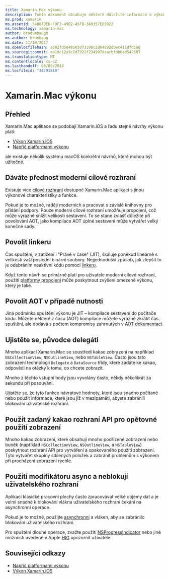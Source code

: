 ```yaml
---
title: Xamarin.Mac výkonu
description: Tento dokument obsahuje některé důležité informace o výkonu pro Xamarin.Mac aplikace. Popisuje, moderních cílové rozhraní, linkeru AOT, deleguje, kakao rozhraní API pro opětovné použití zobrazení a asynchronních kódu.
ms.prod: xamarin
ms.assetid: 54B07DED-FDF2-49B2-A5FB-3A9357E65922
ms.technology: xamarin-mac
author: bradumbaugh
ms.author: brumbaug
ms.date: 11/10/2017
ms.openlocfilehash: ab02fd5048503d73390c2d64892dbec411dfd5a8
ms.sourcegitcommit: ea1dc12a3c2d7322f234997daacbfdb6ad542507
ms.translationtype: MT
ms.contentlocale: cs-CZ
ms.lasthandoff: 06/05/2018
ms.locfileid: "34791810"
---
```

# <a name="xamarinmac-performance"></a>Xamarin.Mac výkonu

## <a name="overview"></a>Přehled

Xamarin.Mac aplikace se podobají Xamarin.iOS a řadu stejné návrhy výkonu platí:

- [Výkon Xamarin.iOS](~/ios/deploy-test/performance.md)
- [Napříč platformami výkonu](~/cross-platform/deploy-test/memory-perf-best-practices.md)

ale existuje několik systému macOS konkrétní návrhů, které mohou být užitečné.

## <a name="prefer-modern-target-framework"></a>Dáváte přednost moderní cílové rozhraní

Existuje více [cílové rozhraní](~/mac/platform/target-framework.md) dostupné Xamarin.Mac aplikaci s jinou výkonové charakteristiky a funkce.

Pokud je to možné, raději moderních a pracovat s závislé knihovny pro přidání podpory. Pouze moderní cílové rozhraní umožňuje propojení, což může výrazně snížit velikosti sestavení. To se stane zvlášť důležité při povolování AOT, jako kompilace AOT úplné sestavení může vytvářet velký konečné sady.

## <a name="enable-the-linker"></a>Povolit linkeru

Čas spuštění, v zatížení i "Právě v čase" (JIT), škáluje poněkud lineárně s velikostí vaší poslední binární soubory. Nejjednodušší způsob, jak zlepšit to je odebráním neaktivní kódu pomocí [linkeru](~/mac/deploy-test/linker.md).

Když tento návrh se primárně platí pro uživatele moderní cílové rozhraní, použití [platformy propojení](~/mac/deploy-test/linker.md) může poskytnout zvýšení omezené výkonu, který je také.

## <a name="enable-aot-when-appropriate"></a>Povolit AOT v případě nutnosti

Jiná podmínka spuštění výkonu je JIT – kompilace sestavení do počítače kódu. Můžete některé z času (AOT) kompilace můžete výrazně zkrátit čas spuštění, ale dodává s počtem kompromisy zahrnutých v [AOT dokumentaci](~/mac/internals/aot.md).

## <a name="ensure-performant-delegates"></a>Ujistěte se, původce delegáti

Mnoho aplikací Xamarin.Mac se soustředí kakao zobrazení na například `NSCollectionView`, `NSOutlineView`, nebo `NSTableView`. Často jsou tato zobrazení technologii `Delegate` a `DataSource` třídy, které zadáte ke kakao, odpovědi na otázky k tomu, co chcete zobrazit.

Mnoho z těchto vstupní body jsou vyvolány často, někdy několikrát za sekundu při posouvání.

Ujistěte se, že tyto funkce návratové hodnoty, které jsou snadno počítané nebo použít informace, které jsou již v mezipaměti, abyste zabránili blokování uživatelské rozhraní.

## <a name="use-cocoa-provided-apis-for-reusing-views"></a>Použít zadaný kakao rozhraní API pro opětovné použití zobrazení

Mnoho kakao zobrazení, které obsahují mnoho podřízené zobrazení nebo buněk (například `NSCollectionView`, `NSOutlineView`, a `NSTableView`) poskytnout rozhraní API pro vytváření a opakovaného použití zobrazení. Tyto vytvářet skupiny sdílených položek a zabránit problémům s výkonem při procházení zobrazení rychle.

## <a name="use-async-and-do-not-block-the-ui"></a>Použití modifikátoru async a neblokují uživatelského rozhraní

Aplikací klasické pracovní plochy často zpracovávat velké objemy dat a je velmi snadné k blokování vlákna uživatelského rozhraní čekání na asynchronní operace.

Pokud je to možné, použijte [asynchronní](~/cross-platform/platform/async.md) a vláken, aby se zabránilo blokování uživatelského rozhraní.

Pro spuštění dlouhé operace, zvažte použití [NSProgressIndicator](https://developer.xamarin.com/samples/mac/ProgressBarExample/) nebo jiné možnosti uvedené v Apple [HIG](https://developer.apple.com/macos/human-interface-guidelines/indicators/progress-indicators/) upozornit uživatele.


## <a name="related-links"></a>Související odkazy

- [Napříč platformami výkonu](~/cross-platform/deploy-test/memory-perf-best-practices.md)
- [Výkon Xamarin.iOS](~/ios/deploy-test/performance.md)
